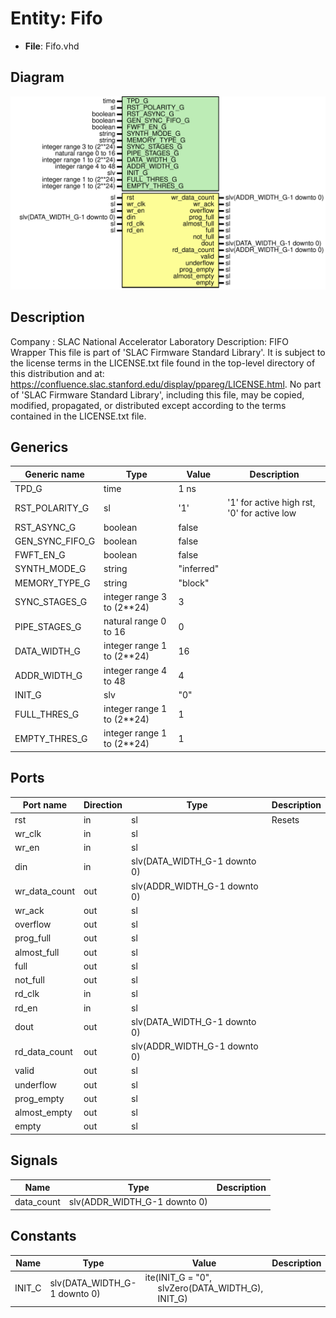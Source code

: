 # Entity: Fifo

- **File**: Fifo.vhd
## Diagram

![Diagram](Fifo.svg "Diagram")
## Description

Company    : SLAC National Accelerator Laboratory
Description: FIFO Wrapper
This file is part of 'SLAC Firmware Standard Library'.
It is subject to the license terms in the LICENSE.txt file found in the
top-level directory of this distribution and at:
   https://confluence.slac.stanford.edu/display/ppareg/LICENSE.html.
No part of 'SLAC Firmware Standard Library', including this file,
may be copied, modified, propagated, or distributed except according to
the terms contained in the LICENSE.txt file.
## Generics

| Generic name    | Type                       | Value      | Description                                 |
| --------------- | -------------------------- | ---------- | ------------------------------------------- |
| TPD_G           | time                       | 1 ns       |                                             |
| RST_POLARITY_G  | sl                         | '1'        | '1' for active high rst, '0' for active low |
| RST_ASYNC_G     | boolean                    | false      |                                             |
| GEN_SYNC_FIFO_G | boolean                    | false      |                                             |
| FWFT_EN_G       | boolean                    | false      |                                             |
| SYNTH_MODE_G    | string                     | "inferred" |                                             |
| MEMORY_TYPE_G   | string                     | "block"    |                                             |
| SYNC_STAGES_G   | integer range 3 to (2**24) | 3          |                                             |
| PIPE_STAGES_G   | natural range 0 to 16      | 0          |                                             |
| DATA_WIDTH_G    | integer range 1 to (2**24) | 16         |                                             |
| ADDR_WIDTH_G    | integer range 4 to 48      | 4          |                                             |
| INIT_G          | slv                        | "0"        |                                             |
| FULL_THRES_G    | integer range 1 to (2**24) | 1          |                                             |
| EMPTY_THRES_G   | integer range 1 to (2**24) | 1          |                                             |
## Ports

| Port name     | Direction | Type                         | Description |
| ------------- | --------- | ---------------------------- | ----------- |
| rst           | in        | sl                           | Resets      |
| wr_clk        | in        | sl                           |             |
| wr_en         | in        | sl                           |             |
| din           | in        | slv(DATA_WIDTH_G-1 downto 0) |             |
| wr_data_count | out       | slv(ADDR_WIDTH_G-1 downto 0) |             |
| wr_ack        | out       | sl                           |             |
| overflow      | out       | sl                           |             |
| prog_full     | out       | sl                           |             |
| almost_full   | out       | sl                           |             |
| full          | out       | sl                           |             |
| not_full      | out       | sl                           |             |
| rd_clk        | in        | sl                           |             |
| rd_en         | in        | sl                           |             |
| dout          | out       | slv(DATA_WIDTH_G-1 downto 0) |             |
| rd_data_count | out       | slv(ADDR_WIDTH_G-1 downto 0) |             |
| valid         | out       | sl                           |             |
| underflow     | out       | sl                           |             |
| prog_empty    | out       | sl                           |             |
| almost_empty  | out       | sl                           |             |
| empty         | out       | sl                           |             |
## Signals

| Name       | Type                         | Description |
| ---------- | ---------------------------- | ----------- |
| data_count | slv(ADDR_WIDTH_G-1 downto 0) |             |
## Constants

| Name   | Type                         | Value                                                                                                                     | Description |
| ------ | ---------------------------- | ------------------------------------------------------------------------------------------------------------------------- | ----------- |
| INIT_C | slv(DATA_WIDTH_G-1 downto 0) |  ite(INIT_G = "0",<br><span style="padding-left:20px"> slvZero(DATA_WIDTH_G),<br><span style="padding-left:20px"> INIT_G) |             |

